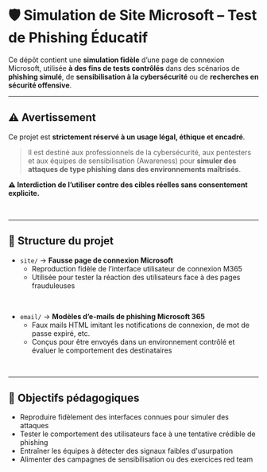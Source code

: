 # 🛡️ Simulation de Site Microsoft – Test de Phishing Éducatif

Ce dépôt contient une **simulation fidèle** d’une page de connexion Microsoft, utilisée **à des fins de tests contrôlés** dans des scénarios de **phishing simulé**, de **sensibilisation à la cybersécurité** ou de **recherches en sécurité offensive**.

---

## ⚠️ Avertissement

Ce projet est **strictement réservé à un usage légal, éthique et encadré**.  
> Il est destiné aux professionnels de la cybersécurité, aux pentesters et aux équipes de sensibilisation (Awareness) pour **simuler des attaques de type phishing dans des environnements maîtrisés**.

**⚠️ Interdiction de l’utiliser contre des cibles réelles sans consentement explicite.**

<br>

---

## 📂 Structure du projet

- `site/` → **Fausse page de connexion Microsoft**
  - Reproduction fidèle de l’interface utilisateur de connexion M365
  - Utilisée pour tester la réaction des utilisateurs face à des pages frauduleuses
 <br>
 
- `email/` → **Modèles d’e-mails de phishing Microsoft 365**
  - Faux mails HTML imitant les notifications de connexion, de mot de passe expiré, etc.
  - Conçus pour être envoyés dans un environnement contrôlé et évaluer le comportement des destinataires

<br>

---

## 🎯 Objectifs pédagogiques

- Reproduire fidèlement des interfaces connues pour simuler des attaques
- Tester le comportement des utilisateurs face à une tentative crédible de phishing
- Entraîner les équipes à détecter des signaux faibles d'usurpation
- Alimenter des campagnes de sensibilisation ou des exercices red team
